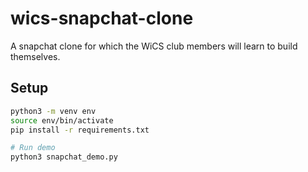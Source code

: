 # wics-snapchat-clone
A snapchat clone for which the WiCS club members will learn to build themselves.

## Setup
```bash
python3 -m venv env
source env/bin/activate
pip install -r requirements.txt

# Run demo
python3 snapchat_demo.py
```